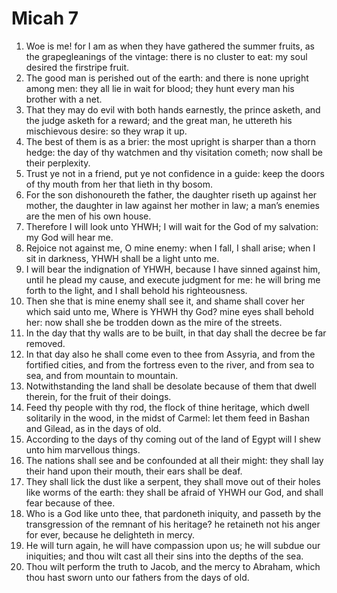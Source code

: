 ﻿# Micah 7
1. Woe is me! for I am as when they have gathered the summer fruits, as the grapegleanings of the vintage: there is no cluster to eat: my soul desired the firstripe fruit. 
2. The good man is perished out of the earth: and there is none upright among men: they all lie in wait for blood; they hunt every man his brother with a net. 
3.  That they may do evil with both hands earnestly, the prince asketh, and the judge asketh for a reward; and the great man, he uttereth his mischievous desire: so they wrap it up. 
4. The best of them is as a brier: the most upright is sharper than a thorn hedge: the day of thy watchmen and thy visitation cometh; now shall be their perplexity. 
5.  Trust ye not in a friend, put ye not confidence in a guide: keep the doors of thy mouth from her that lieth in thy bosom. 
6. For the son dishonoureth the father, the daughter riseth up against her mother, the daughter in law against her mother in law; a man’s enemies are the men of his own house. 
7. Therefore I will look unto YHWH; I will wait for the God of my salvation: my God will hear me. 
8.  Rejoice not against me, O mine enemy: when I fall, I shall arise; when I sit in darkness, YHWH shall be a light unto me. 
9. I will bear the indignation of YHWH, because I have sinned against him, until he plead my cause, and execute judgment for me: he will bring me forth to the light, and I shall behold his righteousness. 
10. Then she that is mine enemy shall see it, and shame shall cover her which said unto me, Where is YHWH thy God? mine eyes shall behold her: now shall she be trodden down as the mire of the streets. 
11. In the day that thy walls are to be built, in that day shall the decree be far removed. 
12. In that day also he shall come even to thee from Assyria, and from the fortified cities, and from the fortress even to the river, and from sea to sea, and from mountain to mountain. 
13. Notwithstanding the land shall be desolate because of them that dwell therein, for the fruit of their doings. 
14.  Feed thy people with thy rod, the flock of thine heritage, which dwell solitarily in the wood, in the midst of Carmel: let them feed in Bashan and Gilead, as in the days of old. 
15. According to the days of thy coming out of the land of Egypt will I shew unto him marvellous things. 
16.  The nations shall see and be confounded at all their might: they shall lay their hand upon their mouth, their ears shall be deaf. 
17. They shall lick the dust like a serpent, they shall move out of their holes like worms of the earth: they shall be afraid of YHWH our God, and shall fear because of thee. 
18. Who is a God like unto thee, that pardoneth iniquity, and passeth by the transgression of the remnant of his heritage? he retaineth not his anger for ever, because he delighteth in mercy. 
19. He will turn again, he will have compassion upon us; he will subdue our iniquities; and thou wilt cast all their sins into the depths of the sea. 
20. Thou wilt perform the truth to Jacob, and the mercy to Abraham, which thou hast sworn unto our fathers from the days of old. 
